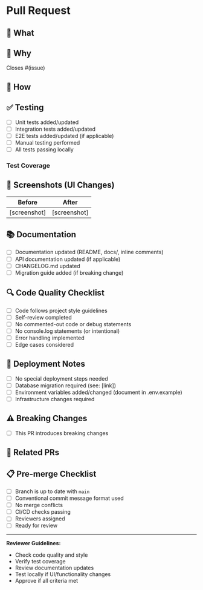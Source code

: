 # Pull Request

## 📝 What

<!-- Describe the changes in this PR. What does it do? -->

## 🎯 Why

<!-- Why are these changes needed? What problem do they solve? -->

<!-- Link related issues: -->
Closes #(issue)

## 🔨 How

<!-- How were these changes implemented? Provide technical details. -->

## ✅ Testing

- [ ] Unit tests added/updated
- [ ] Integration tests added/updated
- [ ] E2E tests added/updated (if applicable)
- [ ] Manual testing performed
- [ ] All tests passing locally

### Test Coverage

<!-- Describe what testing was done -->

## 📸 Screenshots (UI Changes)

<!-- If this PR includes UI changes, add screenshots or videos -->

| Before | After |
|--------|-------|
| [screenshot] | [screenshot] |

## 📚 Documentation

- [ ] Documentation updated (README, docs/, inline comments)
- [ ] API documentation updated (if applicable)
- [ ] CHANGELOG.md updated
- [ ] Migration guide added (if breaking change)

## 🔍 Code Quality Checklist

- [ ] Code follows project style guidelines
- [ ] Self-review completed
- [ ] No commented-out code or debug statements
- [ ] No console.log statements (or intentional)
- [ ] Error handling implemented
- [ ] Edge cases considered

## 🚀 Deployment Notes

<!-- Any special deployment considerations? Database migrations? Environment variables? -->

- [ ] No special deployment steps needed
- [ ] Database migration required (see: [link])
- [ ] Environment variables added/changed (document in .env.example)
- [ ] Infrastructure changes required

## ⚠️ Breaking Changes

- [ ] This PR introduces breaking changes

<!-- If yes, describe the breaking changes and migration path -->

## 🔗 Related PRs

<!-- Link any related PRs -->

## 📋 Pre-merge Checklist

- [ ] Branch is up to date with `main`
- [ ] Conventional commit message format used
- [ ] No merge conflicts
- [ ] CI/CD checks passing
- [ ] Reviewers assigned
- [ ] Ready for review

---

**Reviewer Guidelines:**
- Check code quality and style
- Verify test coverage
- Review documentation updates
- Test locally if UI/functionality changes
- Approve if all criteria met

